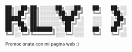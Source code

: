 
██╗░░██╗██╗░░░░░██╗░░░██╗  ██╗  ██╗░░
██║░██╔╝██║░░░░░╚██╗░██╔╝  ╚═╝  ╚██╗░
█████═╝░██║░░░░░░╚████╔╝░  ░░░  ░╚██╗
██╔═██╗░██║░░░░░░░╚██╔╝░░  ░░░  ░██╔╝
██║░╚██╗███████╗░░░██║░░░  ██╗  ██╔╝░
╚═╝░░╚═╝╚══════╝░░░╚═╝░░░  ╚═╝  ╚═╝░░

Promocionate con mi pagina web :)
